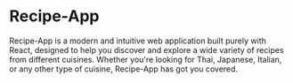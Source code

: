 # Recipe-App
Recipe-App is a modern and intuitive web application built purely with React, designed to help you discover and explore a wide variety of recipes from different cuisines. Whether you're looking for Thai, Japanese, Italian, or any other type of cuisine, Recipe-App has got you covered.

